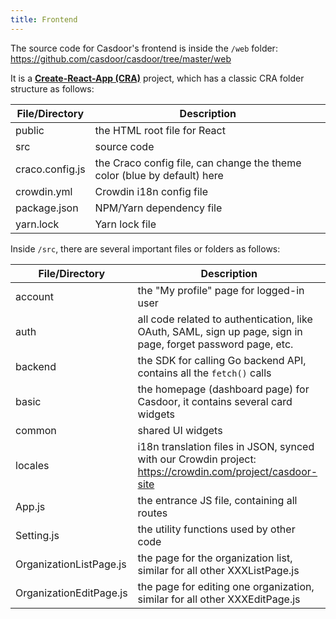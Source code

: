 ```yaml
---
title: Frontend
---
```


The source code for Casdoor's frontend is inside the `/web` folder: https://github.com/casdoor/casdoor/tree/master/web

It is a [**Create-React-App (CRA)**](https://create-react-app.dev/) project, which has a classic CRA folder structure as
follows:

| File/Directory  | Description                                                              |
|-----------------|--------------------------------------------------------------------------|
| public          | the HTML root file for React                                             |
| src             | source code                                                              |
| craco.config.js | the Craco config file, can change the theme color (blue by default) here |
| crowdin.yml     | Crowdin i18n config file                                                 |
| package.json    | NPM/Yarn dependency file                                                 |
| yarn.lock       | Yarn lock file                                                           |

Inside `/src`, there are several important files or folders as follows:

| File/Directory          | Description                                                                                                  |
|-------------------------|--------------------------------------------------------------------------------------------------------------|
| account                 | the "My profile" page for logged-in user                                                                     |
| auth                    | all code related to authentication, like OAuth, SAML, sign up page, sign in page, forget password page, etc. |
| backend                 | the SDK for calling Go backend API, contains all the `fetch()` calls                                         |
| basic                   | the homepage (dashboard page) for Casdoor, it contains several card widgets                                  |
| common                  | shared UI widgets                                                                                            |
| locales                 | i18n translation files in JSON, synced with our Crowdin project: https://crowdin.com/project/casdoor-site    |
| App.js                  | the entrance JS file, containing all routes                                                                  |
| Setting.js              | the utility functions used by other code                                                                     |
| OrganizationListPage.js | the page for the organization list, similar for all other XXXListPage.js                                     |
| OrganizationEditPage.js | the page for editing one organization, similar for all other XXXEditPage.js                                  |
